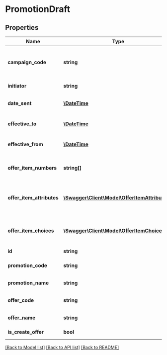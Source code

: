 # PromotionDraft

## Properties
Name | Type | Description | Notes
------------ | ------------- | ------------- | -------------
**campaign_code** | **string** | The campaign code to identify the highest level of marketing and promotion tracking. | [optional] 
**initiator** | **string** | The initiator of the promotion. | [optional] 
**date_sent** | [**\DateTime**](\DateTime.md) | The date the promotion was sent to consumers. | [optional] 
**effective_to** | [**\DateTime**](\DateTime.md) | Date, up to which, the promotion is valid | [optional] 
**effective_from** | [**\DateTime**](\DateTime.md) | Date, from which, the promotion is valid | [optional] 
**offer_item_numbers** | **string[]** | The item numbers of the items included in the promotion | [optional] 
**offer_item_attributes** | [**\Swagger\Client\Model\OfferItemAttributes[]**](OfferItemAttributes.md) | The collection of OfferItemAttributes, defining the allowed attributed for each offer item. | [optional] 
**offer_item_choices** | [**\Swagger\Client\Model\OfferItemChoices[]**](OfferItemChoices.md) | The choices available for the offer items, based on the specified attributes. | [optional] 
**id** | **string** | Promotion Draft ID | [optional] 
**promotion_code** | **string** | The promotion code to identify the new promotion. | [optional] 
**promotion_name** | **string** | The name of the promotion. | [optional] 
**offer_code** | **string** | The offer code to identify the promotion offer. | [optional] 
**offer_name** | **string** | The name of the promotion offer. | [optional] 
**is_create_offer** | **bool** | Should an offer also be created? | [optional] 

[[Back to Model list]](../README.md#documentation-for-models) [[Back to API list]](../README.md#documentation-for-api-endpoints) [[Back to README]](../README.md)


